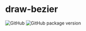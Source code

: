 # draw-bezier


![GitHub](https://img.shields.io/github/license/mashape/apistatus.svg)
![GitHub package version](https://img.shields.io/github/package-json/v/badges/shields.svg)
